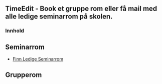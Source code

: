 ## TimeEdit - Book et gruppe rom eller få mail med alle ledige seminarrom på skolen.

### Innhold

## Seminarrom
* <a href="https://github.com/181221/timeEdit/tree/master/seminar-rom">Finn Ledige Seminarrom</a>

## Grupperom

